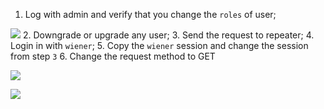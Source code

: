 1. Log with admin and verify that you change the `roles` of user;

![](PortSwigger-Solution/static/img/Pasted_image_20231120103738.png)
2. Downgrade or upgrade any user;
3. Send the request to repeater;
4. Login in with `wiener`;
5. Copy the  `wiener` session and change the session from step `3`
6. Change the request method to GET

![](PortSwigger-Solution/static/img/Pasted_image_20231120103727.png)


![](PortSwigger-Solution/static/img/Pasted_image_20231120103624.png)